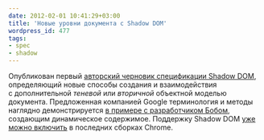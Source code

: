 ```yaml
---
date: 2012-02-01 10:41:29+03:00
title: 'Новые уровни документа с Shadow DOM'
wordpress_id: 477
tags:
- spec
- shadow
---
```


Опубликован первый [авторский черновик спецификации Shadow DOM][1], определяющий новые способы создания и взаимодействия с дополнительной _теневой_ или _вторичной_ объектной моделью документа. Предложенная компанией Google терминология и методы наглядно демонстрируется [в примере с разработчиком Бобом][2], создающим динамическое содержимое. Поддержку Shadow DOM [уже можно включить][3] в последних сборках Chrome.

[1]: https://dvcs.w3.org/hg/webcomponents/raw-file/tip/spec/shadow/index.html
[2]: https://dvcs.w3.org/hg/webcomponents/raw-file/tip/spec/shadow/index.html#shadow-dom-example
[3]: https://plus.google.com/100132233764003563318/posts/9kNHQ32cvjg
